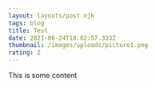 ```yaml
---
layout: layouts/post.njk
tags: blog
title: Test
date: 2021-06-24T18:02:57.333Z
thumbnail: /images/uploads/picture1.png
rating: 2
---
```

This is some content